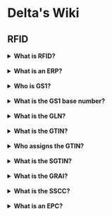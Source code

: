 # Delta's Wiki

## RFID

<details>
  <summary><b>What is RFID?</b> <br />&nbsp; </summary> 
  
  RFID (**R**adio **F**requency **Id**entification) refers to automatic and contactless communication systems for object recognition.
A system essentially consists of the following components:

**Tag**

  Labels (also called "transponders" or "tags") can be attached to any object. A variety of different types are available. Labels can be attached via stickers, screws or fastened with cable ties or inserted into the existing inventory with epoxy resin.

**Reader incl. Antennas**

  The reader generates the necessary signal and monitors the desired area with the help of the connected antennas. The maximum range for label detection is up to 10 meters.

**Gateway**

  The gateway represents the process and control unit of the system. The data from the RFID reader is filtered here and passed on to the existing warehouse management system/ERP in real time.
  
---
  
  RFID can be seen as a modern barcode alternative. It is not based on optics but radio technology. Therefore, there is no need for a direct line of sight. Reads are recognized up to 6 meters and 200 reads/second are possible. Unlike barcodes it makes bulk recognition possible. That means dozens or hundreds of products can be scanned at the very same moment.
  RFID at the UHF band (Ultra High Frequency, here 867-920 MHz) was introduced around 2005. Only recently the tag costs fell under the critical price of $0.10 per tag. Making it interesting for thousands of companies deeming it to be too expensive before.

</details>

<details>
  <summary><b>What is an ERP?</b> <br />&nbsp; </summary> 
  
  An **E**nterprise **R**essource **P**lanner is a comprehensive management software used by companies to manage their distribution/logistics, customer relations, sales, production, human ressources and many more in one place. It is practically the future of modern companies and seen consistent growth over the last years.
  
  One of the biggest providers are _SAP (HANA)_, _Oracle (Fusion)_, _Microsoft (Dynamics 365)_, _Infor_ and _SAGE (SAGE100, x3)_.
  
  <img src="https://user-images.githubusercontent.com/99175739/173815367-cae1af8f-96b8-435c-9e63-9bd498ffe1f9.png" width=40%>
  
  Anyway, especially small and mid sized companies often still rely on separated systems where warehouse management and other departments use isolated applications.
  
  In order to integrate Delta's platforms and solutions it is part of our service to identify the correct interface of a warehouse management software or ERP. 
  
</details>


<details>
  <summary><b>Who is GS1?</b> <br />&nbsp; </summary> 
  
  GS1 is an international organization developing and maintaining standards in over 100 countries. Those standards include barcodes and numerical guidelines for RFID implementations. Standards such as GTIN and EPC are very common and therefore supported across most hardware manufacturers. Merchants and solution providers have to register with GS1 in order to receive their unique range of numbers.
  
</details>

<details>
  <summary><b>What is the GS1 base number?</b> <br />&nbsp; </summary> 
  
  The base number is part of all GS1 numbers and is assigned to each enterprise individually during registration. It is 7, 8 or 9 digits long. The shorter the base number, the more GTINs can be generated later.
  
</details>

<details>
  <summary><b>What is the GLN?</b> <br />&nbsp; </summary> 
  
  The Global Location Number identifies the individual company including the branch office.
  
  <img src="https://user-images.githubusercontent.com/99175739/173853510-43d61d88-a661-4b4c-b107-59c469f0a426.png" width=40%>
  
</details>

<details>
  <summary><b>What is the GTIN?</b> <br />&nbsp; </summary> 
  
  The GTIN (formerly EAN) is called Global Trade Identification Number and corresponds to the product category. Each product of a category carries the same GTIN.
Example: Shirt with 3x colors and 4x sizes = 12 GTINs
  
  <img src="https://user-images.githubusercontent.com/99175739/173854582-701dea3a-1346-4a86-bcbf-a48a08edeace.png" width=40%>
  
</details>

<details>
  <summary><b>Who assigns the GTIN?</b> <br />&nbsp; </summary> 
  
  The GTIN (formerly EAN) is usually assigned directly by the manufacturer or brand owner of the product. When carrying out the labeling, he is the one who has to register the product.
  
</details>


<details>
  <summary><b>What is the SGTIN?</b> <br />&nbsp; </summary> 
  
  In contrast to the normal GTIN, which uniquely identifies a product category, the serialized GTIN (SGTIN) is used when a single product of this category is to be marked.
  For example, the SGTIN is used in technical industries to distinguish individual components of the same type from one another. In this way, components can be unambiguously traced from their manufacture, through the entire supply chain, operation, right up to maintenance and scrapping. This is the basic prerequisite for reliable lifecycle management. 
  Hence unique, a SGTIN can also be converted into an EPC.
  
</details>

<details>
  <summary><b>What is the GRAI?</b> <br />&nbsp; </summary> 
  
  Global Returnable Asset Identifier identifies returnable transport packaging such as beer kegs, pallets, baskets or stairs. 
It consists of the GS1 base number followed by container type and check digit, combined with an optional serial number.
If an optional serial number is provided then GRAIs can be converted into a valid EPC.
  
</details>

<details>
  <summary><b>What is the SSCC?</b> <br />&nbsp; </summary> 
  
  SSCC is the unique number of a shipping unit.
  Example: The products inside of shipping cartons each carry their respective GTINs and/or SGTINs. Once put in a shipping carton and prepared for shipping the carrier assigns a unique SSCC to it.
  
  It is also possible to pack and unpack multiple SSCCs into one.
  For example if 20 different SSCCs were put on a pallet and wrapped with foil, then the whole pallet could be assigned with an additional SSCC.
  SSCCs are mostly important for carriers like UPS, DHL or FedEx in order to allow them and their customers to track and trace transported items.
  SSCCs can be converted into EPCs.
    
  <img src="https://user-images.githubusercontent.com/99175739/173861799-9015dcec-c0bb-4a06-b104-383804dba65e.png" width=40%>
  
</details>


<details>
  <summary><b>What is an EPC?</b> <br />&nbsp; </summary> 
  
  The Electronic Product Code is a universal identifier that provides a unique identity for every physical object. The EPC structure is defined in the open standard _EPCglobal Tag Data Standard_. Most commonly it occurs as 24 hexadecimal characters (96-bits) which can be written into memory banks.
  EPCs are therefore used to encode RFID tags.
  EPCs can be en-/decoded from SGTIN, GRAI, SSCC and other standards carrying enough information.
  Although necessary for encoding memory banks, EPC obviously provides redundant information (being converted from the other GS1 standards). This is why the EPC is mostly used inside middleware applications and not printed in clear text or barcode onto an item. 
  
</details>

